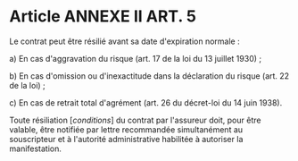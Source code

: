 # Article ANNEXE II ART. 5

Le contrat peut être résilié avant sa date d'expiration normale :

a) En cas d'aggravation du risque (art. 17 de la loi du 13 juillet 1930) ;

b) En cas d'omission ou d'inexactitude dans la déclaration du risque (art. 22 de la loi) ;

c) En cas de retrait total d'agrément (art. 26 du décret-loi du 14 juin 1938).

Toute résiliation [*conditions*] du contrat par l'assureur doit, pour être valable, être notifiée par lettre recommandée simultanément au souscripteur et à l'autorité administrative habilitée à autoriser la manifestation.
